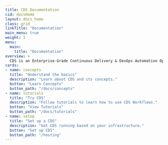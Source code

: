 ```yaml
---
title: CDS Documentation
cid: docsHome
layout: docs_home
class: grid
linkTitle: "Documentation"
main_menu: true
weight: 1
menu:
  main:
    title: "Documentation"
overview: >
  CDS is an Enterprise-Grade Continuous Delivery & DevOps Automation Open Source Platform.
cards:
- name: concepts
  title: "Understand the basics"
  description: "Learn about CDS and its concepts."
  button: "Learn Concepts"
  button_path: "/docs/concepts"
- name: tutorials
  title: "Try CDS"
  description: "Follow tutorials to learn how to use CDS Workflows."
  button: "View Tutorials"
  button_path: "/docs/tutorials"
- name: setup
  title: "Set up a CDS"
  description: "Get CDS running based on your infrastructure."
  button: "Set up CDS"
  button_path: "/hosting"
---
```

